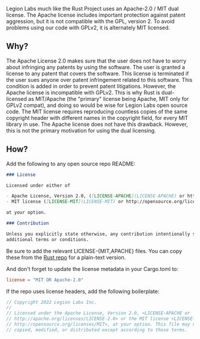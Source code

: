 Legion Labs much like the Rust Project uses an Apache-2.0 / MIT dual license. The Apache license includes important protection against patent aggression, but it is not compatible with the GPL, version 2. To avoid problems using our code with GPLv2, it is alternately MIT licensed.

## Why?

The Apache License 2.0 makes sure that the user does not have to worry about infringing any patents by using the software. The user is granted a license to any patent that covers the software. This license is terminated if the user sues anyone over patent infringement related to this software. This condition is added in order to prevent patent litigations. However, the Apache license is incompatible with GPLv2. This is why Rust is dual-licensed as MIT/Apache (the "primary" license being Apache, MIT only for GPLv2 compat), and doing so would be wise for Legion Labs open source code. The MIT license requires reproducing countless copies of the same copyright header with different names in the copyright field, for every MIT library in use. The Apache license does not have this drawback. However, this is not the primary motivation for using the dual licensing.

## How?

Add the following to any open source repo README:

```md
### License

Licensed under either of

- Apache License, Version 2.0, ([LICENSE-APACHE](LICENSE-APACHE) or http://www.apache.org/licenses/LICENSE-2.0)
- MIT license ([LICENSE-MIT](LICENSE-MIT) or http://opensource.org/licenses/MIT)

at your option.

### Contribution

Unless you explicitly state otherwise, any contribution intentionally submitted for inclusion in the work by you, as defined in the Apache-2.0 license, shall be dual licensed as above, without any
additional terms or conditions.
```

Be sure to add the relevant LICENSE-{MIT,APACHE} files. You can copy these from the [Rust repo](https://github.com/rust-lang/rust) for a plain-text version.

And don't forget to update the license metadata in your Cargo.toml to:

```toml
license = "MIT OR Apache-2.0"
```

If the repo uses license headers, add the following boilerplate:

```rust
// Copyright 2022 Legion Labs Inc.
//
// Licensed under the Apache License, Version 2.0, <LICENSE-APACHE or
// http://apache.org/licenses/LICENSE-2.0> or the MIT license <LICENSE-MIT or
// http://opensource.org/licenses/MIT>, at your option. This file may not be
// copied, modified, or distributed except according to those terms.
```
